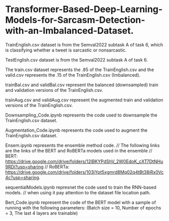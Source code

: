 # Transformer-Based-Deep-Learning-Models-for-Sarcasm-Detection-with-an-Imbalanced-Dataset.
TrainEnglish.csv dataset is from the Semval2022 subtask A of task 6, which is classifying whether a tweet is sarcastic or nonsarcastic.

TestEnglish.csv dataset is from the Semval2022 subtask A of task 6.

The train.csv dataset represents the .85 of the TrainEnglish.csv and the valid.csv represents the .15 of the TrainEnglish.csv (Imbalanced).

trainBal.csv and validBal.csv represent the balanced (downsampled) train and validation versions of the TrainEnglish.csv.

trainAug.csv and validAug.csv represent the augmented train and validation versions of the TrainEnglish.csv.

Downsampling_Code.ipynb represents the code used to downsample the TrainEnglish.csv dataset.

Augmentation_Code.ipynb represents the code used to augment the TrainEnglish.csv dataset.

Ensem.ipynb represents the ensemble method code. // The following links are the links of the BERT and RoBERTa models used in the ensemble // BERT: https://drive.google.com/drive/folders/12lBKYPdShV_2W0EdoK_cXT7DtNHu9RDi?usp=sharing // RoBERTa: https://drive.google.com/drive/folders/103jYpt5xgmrd8Mq02q4tBt38iRx0Vc4c?usp=sharing.

sequentialModels.ipynb represnet the code used to train the RNN-based models. // when using it pay attention to the dataset file location path.

Bert_Code.ipynb represent the code of the BERT model with  a sample of running with the following parameters: (Batch size = 10, Number of epochs = 3, The last 4 layers are trainable)









